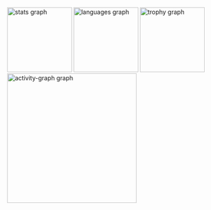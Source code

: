 ###

<div align="left">
  <img src="https://github-readme-stats.vercel.app/api?username=pgb60-ua&hide_title=false&hide_rank=false&show_icons=true&include_all_commits=true&count_private=true&disable_animations=false&theme=dark&locale=es&hide_border=false&order=1" height="150" alt="stats graph"  />
  <img src="https://github-readme-stats.vercel.app/api/top-langs?username=pgb60-ua&locale=es&hide_title=false&layout=compact&card_width=320&langs_count=5&theme=dark&hide_border=false&order=2&custom_title=Lenguajes%20Usados" height="150" alt="languages graph"  />
  <img src="https://github-profile-trophy.vercel.app?username=pgb60-ua&theme=dracula&column=-1&row=1&margin-w=8&margin-h=8&no-bg=false&no-frame=false&order=4" height="150" alt="trophy graph"  />
  <img src="https://github-readme-activity-graph.vercel.app/graph?username=pgb60-ua&radius=16&theme=react&area=true&order=5" height="300" alt="activity-graph graph"  />
</div>

###

